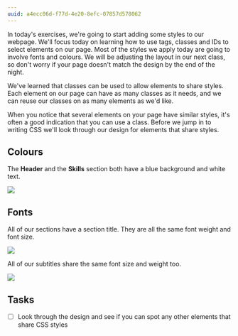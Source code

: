 ```yaml
---
uuid: a4ecc06d-f77d-4e20-8efc-07857d578062
---
```


In today's exercises, we're going to start adding some styles to our webpage. We'll focus today on learning how to use tags, classes and IDs to select elements on our page. Most of the styles we apply today are going to involve fonts and colours. We will be adjusting the layout in our next class, so don't worry if your page doesn't match the design by the end of the night.

We've learned that classes can be used to allow elements to share styles. Each element on our page can have as many classes as it needs, and we can reuse our classes on as many elements as we'd like.

When you notice that several elements on your page have similar styles, it's often a good indication that you can use a class.
Before we jump in to writing CSS we'll look through our design for elements that share styles.


## Colours
The **Header** and the **Skills** section both have a blue background and white text.

![](https://cl.ly/1e2O1f3L0o0I/[da12ec8127e3c9e0ebc15aa83cef0d1d]_Image%202017-10-11%20at%206.37.08%20PM.png)


## Fonts
All of our sections have a section title. They are all the same font weight and font size.

![](https://cl.ly/0S3L0a030V2x/[254df7feaab48d41f06006970ac24187]_Image%202017-10-11%20at%206.38.07%20PM.png)

All of our subtitles share the same font size and weight too.

![](https://cl.ly/2S3B0P1B1d0W/[e6cdf3285441609dd08a2b36071db0ab]_Image%202017-10-11%20at%206.39.16%20PM.png)


## Tasks
- [ ] Look through the design and see if you can spot any other elements that share CSS styles
